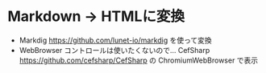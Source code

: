 # Markdown → HTMLに変換

- Markdig https://github.com/lunet-io/markdig を使って変換
- WebBrowser コントロールは使いたくないので… CefSharp https://github.com/cefsharp/CefSharp の ChromiumWebBrowser で表示
